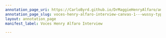 ```yaml
---
annotation_page_uri: https://CarloByrd.github.io/DrMaggieHenryAlfaro/annotations/voces-henry-alfaro-interview-canvas-1---wussy-type-of-reporters----.json
annotation_page_slug: voces-henry-alfaro-interview-canvas-1---wussy-type-of-reporters----
layout: annotation_page
manifest_label: Voces Henry Alfaro Interview

---
```

